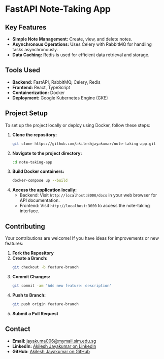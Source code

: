 # FastAPI Note-Taking App

## Key Features

- **Simple Note Management:** Create, view, and delete notes.
- **Asynchronous Operations:** Uses Celery with RabbitMQ for handling tasks asynchronously.
- **Data Caching:** Redis is used for efficient data retrieval and storage.

## Tools Used

- **Backend:** FastAPI, RabbitMQ, Celery, Redis
- **Frontend:** React, TypeScript
- **Containerization:** Docker
- **Deployment:** Google Kubernetes Engine (GKE)

## Project Setup

To set up the project locally or deploy using Docker, follow these steps:

1. **Clone the repository:**
   ```bash
   git clone https://github.com/akileshjayakumar/note-taking-app.git
   ```
2. **Navigate to the project directory:**
   ```bash
   cd note-taking-app
   ```
3. **Build Docker containers:**
   ```bash
   docker-compose up --build
   ```
4. **Access the application locally:**
   - Backend: Visit `http://localhost:8000/docs` in your web browser for API documentation.
   - Frontend: Visit `http://localhost:3000` to access the note-taking interface.

## Contributing

Your contributions are welcome! If you have ideas for improvements or new features:

1. **Fork the Repository**
2. **Create a Branch:**
   ```bash
   git checkout -b feature-branch
   ```
3. **Commit Changes:**
   ```bash
   git commit -am 'Add new feature: description'
   ```
4. **Push to Branch:**
   ```bash
   git push origin feature-branch
   ```
5. **Submit a Pull Request**

## Contact

- **Email:** [jayakuma006@mymail.sim.edu.sg](mailto:jayakuma006@mymail.sim.edu.sg)
- **LinkedIn:** [Akilesh Jayakumar on LinkedIn](https://www.linkedin.com/in/akileshjayakumar/)
- **GitHub:** [Akilesh Jayakumar on GitHub](https://github.com/akileshjayakumar)

